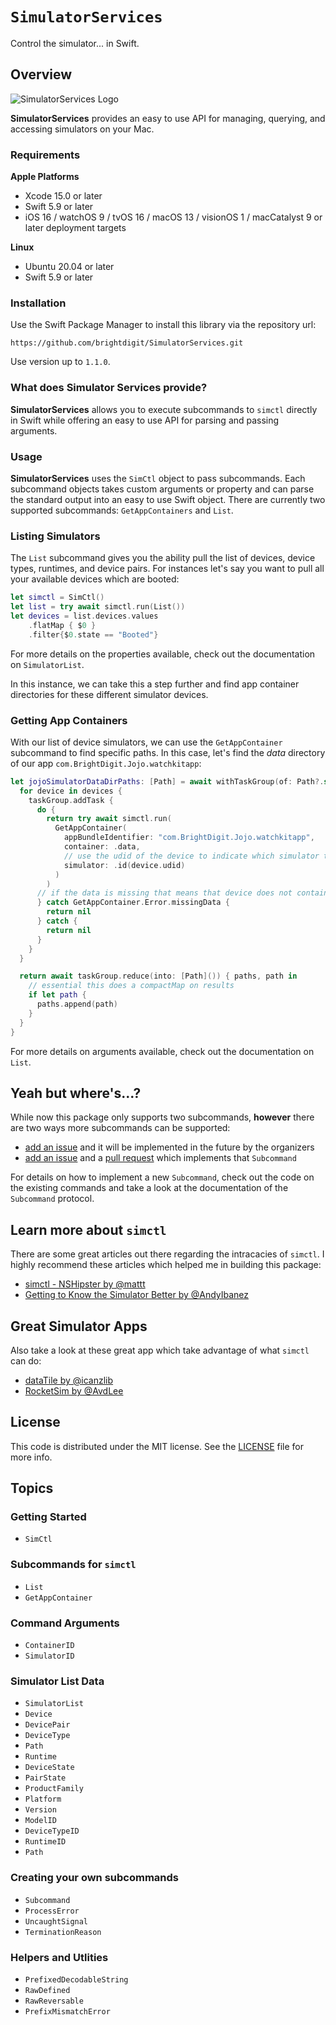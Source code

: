 # ``SimulatorServices``

Control the simulator... in Swift.

## Overview

![SimulatorServices Logo](logo.png)

**SimulatorServices** provides an easy to use API for managing, querying, and accessing simulators on your Mac.

### Requirements 

**Apple Platforms**

- Xcode 15.0 or later
- Swift 5.9 or later
- iOS 16 / watchOS 9 / tvOS 16 / macOS 13 / visionOS 1 / macCatalyst 9 or later deployment targets

**Linux**

- Ubuntu 20.04 or later
- Swift 5.9 or later

### Installation

Use the Swift Package Manager to install this library via the repository url:

```
https://github.com/brightdigit/SimulatorServices.git
```

Use version up to `1.1.0`.

### What does Simulator Services provide?

**SimulatorServices** allows you to execute subcommands to `simctl` directly in Swift while offering an easy to use API for parsing and passing arguments.  

### Usage

**SimulatorServices** uses the ``SimCtl`` object to pass subcommands. Each subcommand objects takes custom arguments or property and can parse the standard output into an easy to use Swift object. There are currently two supported subcommands: ``GetAppContainers`` and ``List``.

### Listing Simulators

The ``List`` subcommand gives you the ability pull the list of devices, device types, runtimes, and device pairs. For instances let's say you want to pull all your available devices which are booted:

```swift
let simctl = SimCtl()
let list = try await simctl.run(List())
let devices = list.devices.values
    .flatMap { $0 }
    .filter{$0.state == "Booted"}
```

For more details on the properties available, check out the documentation on ``SimulatorList``.

In this instance, we can take this a step further and find app container directories for these different simulator devices.

### Getting App Containers

With our list of device simulators, we can use the ``GetAppContainer`` subcommand to find specific paths. In this case, let's find the _data_ directory of our app `com.BrightDigit.Jojo.watchkitapp`:

```swift
let jojoSimulatorDataDirPaths: [Path] = await withTaskGroup(of: Path?.self) { taskGroup in
  for device in devices {
    taskGroup.addTask {
      do {
        return try await simctl.run(
          GetAppContainer(
            appBundleIdentifier: "com.BrightDigit.Jojo.watchkitapp",
            container: .data,
            // use the udid of the device to indicate which simulator to pull from
            simulator: .id(device.udid)
          )
        )
      // if the data is missing that means that device does not contain that app container
      } catch GetAppContainer.Error.missingData {
        return nil
      } catch {
        return nil
      }
    }
  }

  return await taskGroup.reduce(into: [Path]()) { paths, path in
    // essential this does a compactMap on results
    if let path {
      paths.append(path)
    }
  }
}
```

For more details on arguments available, check out the documentation on `List`.

## Yeah but where's...?

While now this package only supports two subcommands, **however** there are two ways more subcommands can be supported:

* [add an issue](https://github.com/brightdigit/SimulatorServices/issues/new) and it will be implemented in the future by the organizers
* [add an issue](https://github.com/brightdigit/SimulatorServices/issues/new) and a [pull request](https://github.com/brightdigit/SimulatorServices/compare) which implements that ``Subcommand``

For details on how to implement a new ``Subcommand``, check out the code on the existing commands and take a look at the documentation of the `Subcommand` protocol.

## Learn more about `simctl`

There are some great articles out there regarding the intracacies of `simctl`. I highly recommend these articles which helped me in building this package:

* [simctl - NSHipster by @mattt](https://nshipster.com/simctl/)
* [Getting to Know the Simulator Better by @AndyIbanez](https://www.andyibanez.com/posts/getting-to-know-the-simulator-better/)

## Great Simulator Apps

Also take a look at these great app which take advantage of what `simctl` can do:

* [dataTile by @icanzlib](https://underplot.com/dataTile/)
* [RocketSim by @AvdLee](https://github.com/AvdLee/RocketSimApp)

## License 

This code is distributed under the MIT license. See the [LICENSE](https://github.com/brightdigit/SimulatorServices/LICENSE) file for more info.

## Topics

### Getting Started

- ``SimCtl``

### Subcommands for `simctl`

- ``List``
- ``GetAppContainer``

### Command Arguments

- ``ContainerID``
- ``SimulatorID``

### Simulator List Data

- ``SimulatorList``
- ``Device``
- ``DevicePair``
- ``DeviceType``
- ``Path``
- ``Runtime``
- ``DeviceState``
- ``PairState``
- ``ProductFamily``
- ``Platform``
- ``Version``
- ``ModelID``
- ``DeviceTypeID``
- ``RuntimeID``
- ``Path``


### Creating your own subcommands

- ``Subcommand``
- ``ProcessError``
- ``UncaughtSignal``
- ``TerminationReason``

### Helpers and Utlities

- ``PrefixedDecodableString``
- ``RawDefined``
- ``RawReversable``
- ``PrefixMismatchError``

